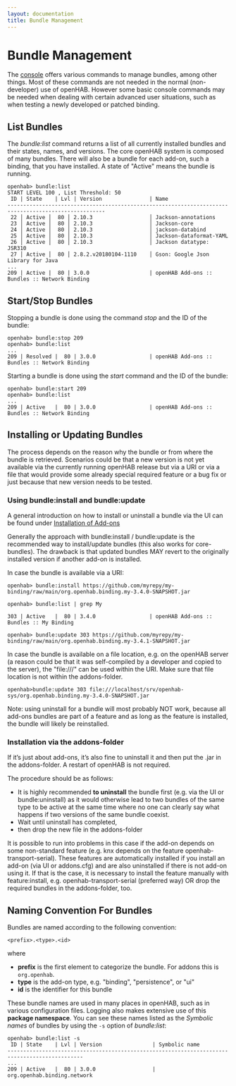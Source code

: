 ```yaml
---
layout: documentation
title: Bundle Management
---
```


# Bundle Management

The [console](console.html) offers various commands to manage bundles, among other things.
Most of these commands are not needed in the normal (non-developer) use of openHAB.
However some basic console commands may be needed when dealing with certain advanced user situations, such as when testing a newly developed or patched binding.

## List Bundles

The _bundle:list_ command returns a list of all currently installed bundles and their states, names, and versions.
The core openHAB system is composed of many bundles.
There will also be a bundle for each add-on, such a binding, that you have installed.
A state of "Active" means the bundle is running.

```text
openhab> bundle:list
START LEVEL 100 , List Threshold: 50
 ID | State    | Lvl | Version               | Name
-----------------------------------------------------------------------------------------------------
 22 │ Active │  80 │ 2.10.3                  │ Jackson-annotations
 23 │ Active │  80 │ 2.10.3                  │ Jackson-core
 24 │ Active │  80 │ 2.10.3                  │ jackson-databind
 25 │ Active │  80 │ 2.10.3                  │ Jackson-dataformat-YAML
 26 │ Active │  80 │ 2.10.3                  │ Jackson datatype: JSR310
 27 │ Active │  80 │ 2.8.2.v20180104-1110    │ Gson: Google Json Library for Java
...
209 | Active |  80 | 3.0.0                   | openHAB Add-ons :: Bundles :: Network Binding
```

## Start/Stop Bundles

Stopping a bundle is done using the command _stop_ and the ID of the bundle:

```text
openhab> bundle:stop 209
openhab> bundle:list
...
209 | Resolved |  80 | 3.0.0                 | openHAB Add-ons :: Bundles :: Network Binding
```

Starting a bundle is done using the _start_ command and the ID of the bundle:

```text
openhab> bundle:start 209
openhab> bundle:list
...
209 | Active   |  80 | 3.0.0                 | openHAB Add-ons :: Bundles :: Network Binding
```

## Installing or Updating Bundles

The process depends on the reason why the bundle or from where the bundle is retrieved.
Scenarios could be that a new version is not yet available via the currently running openHAB release but via a URI or via a file that would provide some already special required feature or a bug fix or just because that new version needs to be tested.

### Using bundle:install and bundle:update

A general introduction on how to install or uninstall a bundle via the UI can be found under [Installation of Add-ons](/docs/configuration/addons.html#installation-of-add-ons)

Generally the approach with bundle:install / bundle:update is the recommended way to install/update bundles (this also works for core-bundles).
The drawback is that updated bundles MAY revert to the originally installed version if another add-on is installed.

In case the bundle is available via a URI:

```text
openhab> bundle:install https://github.com/myrepy/my-binding/raw/main/org.openhab.binding.my-3.4.0-SNAPSHOT.jar

openhab> bundle:list | grep My

303 | Active   |  80 | 3.4.0                 | openHAB Add-ons :: Bundles :: My Binding

openhab> bundle:update 303 https://github.com/myrepy/my-binding/raw/main/org.openhab.binding.my-3.4.1-SNAPSHOT.jar

```

In case the bundle is available on a file location, e.g. on the openHAB server (a reason could be that it was self-compiled by a developer and copied to the server), the "file:///" can be used within the URI.
Make sure that file location is not within the addons-folder.

```text
openhab>bundle:update 303 file:///localhost/srv/openhab-sys/org.openhab.binding.my-3.4.0-SNAPSHOT.jar
```

Note: using uninstall for a bundle will most probably NOT work, because all add-ons bundles are part of a feature and as long as the feature is installed, the bundle will likely be reinstalled.

### Installation via the addons-folder

If it’s just about add-ons, it’s also fine to uninstall it and then put the .jar in the addons-folder. A restart of openHAB is not required.

The procedure should be as follows:

- It is highly recommended **to uninstall** the bundle first (e.g. via the UI or bundle:uninstall) as it would otherwise lead to two bundles of the same type to be active at the same time where no one can clearly say what happens if two versions of the same bundle coexist.
- Wait until uninstall has completed,
- then drop the new file in the addons-folder

It is possible to run into problems in this case if the add-on depends on some non-standard feature (e.g. knx depends on the feature openhab-transport-serial).
These features are automatically installed if you install an add-on (via UI or addons.cfg) and are also uninstalled if there is not add-on using it.
If that is the case, it is necessary to install the feature manually with feature:install, e.g. openhab-transport-serial (preferred way) OR drop the required bundles in the addons-folder, too.

## Naming Convention For Bundles

Bundles are named according to the following convention:

```text
<prefix>.<type>.<id>
```

where

- **prefix** is the first element to categorize the bundle.
  For addons this is `org.openhab`.
- **type** is the add-on type, e.g. "binding", "persistence", or "ui"
- **id** is the identifier for this bundle

These bundle names are used in many places in openHAB, such as in various configuration files.
Logging also makes extensive use of this **package namespace**.
You can see these names listed as the _Symbolic names_ of bundles by using the ```-s``` option of _bundle:list_:

```text
openhab> bundle:list -s
 ID | State    | Lvl | Version                | Symbolic name
----------------------------------------------------------------------------------------------
...
209 | Active   |  80 | 3.0.0                  | org.openhab.binding.network
```

